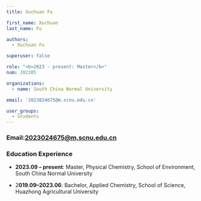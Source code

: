 ```yaml
---
title: Xuchuan Fu

first_name: Xuchuan
last_name: Fu

authors:
  - Xuchuan Fu

superuser: false

role: "<b>2023 - present: Master</b>"
num: 202305

organizations:
  - name: South China Normal University

email: '2023024675@m.scnu.edu.cn'

user_groups:
  - Students
---
```

### Email:<2023024675@m.scnu.edu.cn>

### Education Experience

- **2023.09 – present**: Master, Physical Chemistry, School of Environment, South China Normal University

- 2**019.09–2023.06**: Bachelor, Applied Chemistry, School of Science, Huazhong Agricultural University
